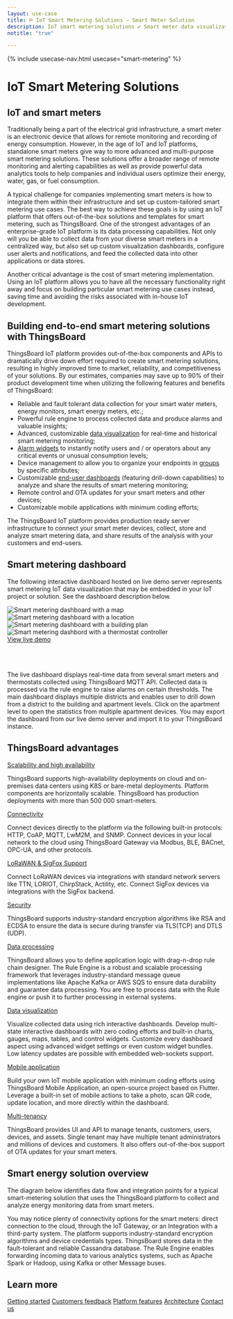 ```yaml
---
layout: use-case
title: ᐉ IoT Smart Metering Solutions — Smart Meter Solution
description: IoT smart metering solutions ✔ Smart meter data visualization ⚫ ThingsBoard ➤ Remote monitoring and recording of energy consumption
notitle: "true"

---
```


{% include usecase-nav.html usecase="smart-metering" %}

<h1 class="usecase-title">IoT Smart Metering Solutions</h1>

## IoT and smart meters

Traditionally being a part of the electrical grid infrastructure, a smart meter is an electronic device that allows for remote monitoring and recording of energy consumption. 
However, in the age of IoT and IoT platforms, standalone smart meters give way to more advanced and multi-purpose smart metering solutions. 
These solutions offer a broader range of remote monitoring and alerting capabilities as well as provide powerful data analytics tools to help companies and individual users optimize their energy, water, gas, or fuel consumption.  

A typical challenge for companies implementing smart meters is how to integrate them within their infrastructure and set up custom-tailored smart metering use cases. 
The best way to achieve these goals is by using an IoT platform that offers out-of-the-box solutions and templates for smart metering, such as ThingsBoard. 
One of the strongest advantages of an enterprise-grade IoT platform is its data processing capabilities. 
Not only will you be able to collect data from your diverse smart meters in a centralized way, but also set up custom visualization dashboards, configure user alerts and notifications, and feed the collected data into other applications or data stores.

Another critical advantage is the cost of smart metering implementation. 
Using an IoT platform allows you to have all the necessary functionality right away and focus on building particular smart metering use cases instead, saving time and avoiding the risks associated with in-house IoT development.  


## Building end-to-end smart metering solutions with ThingsBoard

ThingsBoard IoT platform provides out-of-the-box components and APIs to dramatically drive down effort required to create smart metering solutions, 
resulting in highly improved time to market, reliability, and competitiveness of your solutions. 
By our estimates, companies may save up to 90% of their product development time when utilizing the following features and benefits of ThingsBoard:

  - Reliable and fault tolerant data collection for your smart water meters, energy monitors, smart energy meters, etc.;
  - Powerful rule engine to process collected data and produce alarms and valuable insights;  
  - Advanced, customizable [data visualization](/docs/user-guide/visualization/) for real-time and historical smart metering monitoring;
  - [Alarm widgets](/docs/user-guide/ui/widget-library/#alarm-widgets) to instantly notify users and / or operators about any critical events or unusual consumption levels;
  - Device management to allow you to organize your endpoints in [groups](/docs/user-guide/groups/) by specific attributes;
  - Customizable [end-user dashboards](/docs/user-guide/ui/dashboards/) (featuring drill-down capabilities) to analyze and share the results of smart metering monitoring;
  - Remote control and OTA updates for your smart meters and other devices;
  - Customizable mobile applications with minimum coding efforts;

The ThingsBoard IoT platform provides production ready server infrastructure to connect your smart meter devices, collect, store and analyze smart metering data, and share results of the analysis with your customers and end-users.

## Smart metering dashboard

The following interactive dashboard hosted on live demo server represents smart metering IoT data visualization that may be embedded in your IoT project or solution. See the dashboard description below.

<div class="usecase-carousel owl-carousel owl-theme">
    <div>
        <img class="item-image" src="https://img.thingsboard.io/usecases/smart-metering/sm1.png" alt="Smart metering dashboard with a map">
    </div>
    <div>
        <img class="item-image" src="https://img.thingsboard.io/usecases/smart-metering/sm2.png" alt="Smart metering dashboard with a location">
    </div>
    <div>
        <img class="item-image" src="https://img.thingsboard.io/usecases/smart-metering/sm3.png" alt="Smart metering dashboard with a building plan">
    </div>
    <div>
        <img class="item-image" src="https://img.thingsboard.io/usecases/smart-metering/sm4.png" alt="Smart metering dashbord with a thermostat controller">
    </div>
</div>

<div class="center" style="margin-bottom: 64px;">
    <a id="UseCases_SmartMetering_ViewLiveDemo" target="_blank" href="https://demo.thingsboard.io/dashboard/3a1026e0-83f6-11e7-b56d-c7f326cba909?publicId=322a2330-7c36-11e7-835d-c7f326cba909" class="button gtm_button">View live demo</a>
</div>

The live dashboard displays real-time data from several smart meters and thermostats collected using ThingsBoard MQTT API. 
Collected data is processed via the rule engine to raise alarms on certain thresholds.
The main dashboard displays multiple districts and enables user to drill down from a district to the building and apartment levels. 
Click on the apartment level to open the statistics from multiple apartment devices. 
You may export the dashboard from our live demo server and import it to your ThingsBoard instance.

## ThingsBoard advantages
<section class="usecase-advantages">
    <div class="usecase-background">
        <div class="bottom-features1"></div><div class="bottom-features2"></div><div class="small11"></div><div class="small12"></div>
    </div>
    <div class="cards row">
        <div class="col-lg-6">
            <div class="block">
                <object data="https://img.thingsboard.io/microservices-icon.svg"></object>
                <div>
                    <a class="title" href="/docs/reference/msa/">Scalability and high availability</a>
                    <p>ThingsBoard supports high-availability deployments on cloud and on-premises data centers using K8S or bare-metal deployments. Platform components are horizontally scalable. ThingsBoard has production deployments with more than 500 000 smart-meters.</p>
                </div>
            </div>
        </div>
        <div class="col-lg-6">
            <div class="block">
                <object data="https://img.thingsboard.io/telemetry-icon.svg"></object>
                <div>
                    <a class="title" href="/docs/getting-started-guides/connectivity/">Connectivity</a>
                    <p>Connect devices directly to the platform via the following built-in protocols: HTTP, CoAP, MQTT, LwM2M, and SNMP. Connect devices in your local network to the cloud using ThingsBoard Gateway via Modbus, BLE, BACnet, OPC-UA, and other protocols.</p>
                </div>
            </div>
        </div>
        <div class="col-lg-6">
            <div class="block">
                <object data="https://img.thingsboard.io/integration-icon.svg"></object>
                <div>
                    <a class="title" href="/docs/user-guide/integrations/">LoRaWAN & SigFox Support</a>
                    <p>Connect LoRaWAN devices via integrations with standard network servers like TTN, LORIOT, ChirpStack, Actility, etc. Connect SigFox devices via integrations with the SigFox backend.</p>
                </div>
            </div>
        </div>
        <div class="col-lg-6">
            <div class="block">
                <object data="https://img.thingsboard.io/security-icon.svg"></object>
                <div>
                    <a class="title" href="/docs/pe/user-guide/ssl/http-over-ssl/">Security</a>
                    <p>ThingsBoard supports industry-standard encryption algorithms like RSA and ECDSA to ensure the data is secure during transfer via TLS(TCP) and DTLS (UDP).</p>
                </div>
            </div>
        </div>
        <div class="col-lg-6">
            <div class="block">
                <object data="https://img.thingsboard.io/engine-icon.svg"></object>
                <div>
                    <a class="title" href="/docs/pe/user-guide/rule-engine-2-0/overview/">Data processing</a>
                    <p>ThingsBoard allows you to define application logic with drag-n-drop rule chain designer. The Rule Engine is a robust and scalable processing framework that leverages industry-standard message queue implementations like Apache Kafka or AWS SQS to ensure data durability and guarantee data processing. You are free to process data with the Rule engine or push it to further processing in external systems.</p>
                </div>
            </div>
        </div>
        <div class="col-lg-6">
            <div class="block">
                <object data="https://img.thingsboard.io/visualization-icon.svg"></object>
                <div>
                    <a class="title" href="/docs/user-guide/dashboards/">Data visualization</a>
                    <p>Visualize collected data using rich interactive dashboards. Develop multi-state interactive dashboards with zero coding efforts and built-in charts, gauges, maps, tables, and control widgets. Customize every dashboard aspect using advanced widget settings or even custom widget bundles. Low latency updates are possible with embedded web-sockets support.</p>
                </div>
            </div>
        </div>
        <div class="col-lg-6">
            <div class="block">
                <object data="https://img.thingsboard.io/phone-icon.svg"></object>
                <div>
                    <a class="title" href="/docs/mobile/">Mobile application</a>
                    <p>Build your own IoT mobile application with minimum coding efforts using ThingsBoard Mobile Application, an open-source project based on Flutter. Leverage a built-in set of mobile actions to take a photo, scan QR code, update location, and more directly within the dashboard.</p>
                </div>
            </div>
        </div>
        <div class="col-lg-6">
            <div class="block">
                <object data="https://img.thingsboard.io/tenancy-icon.svg"></object>
                <div>
                    <a class="title" href="/docs/user-guide/entities-and-relations/">Multi-tenancy</a>
                    <p>ThingsBoard provides UI and API to manage tenants, customers, users, devices, and assets. Single tenant may have multiple tenant administrators and millions of devices and customers. It also offers out-of-the-box support of OTA updates for your smart meters.</p>
                </div>
            </div>
        </div>
    </div>
</section>

## Smart energy solution overview

The diagram below identifies data flow and integration points for a typical smart-metering solution that uses the ThingsBoard platform to collect and analyze energy monitoring data from smart meters.

<object width="100%" style="max-width: max-content; margin: 32px 0" data="https://img.thingsboard.io/iot-use-cases/smart-energy-diagram.svg"></object>

You may notice plenty of connectivity options for the smart meters: direct connection to the cloud, through the IoT Gateway, or an Integration with a third-party system.
The platform supports industry-standard encryption algorithms and device credentials types. ThingsBoard stores data in the fault-tolerant and reliable Cassandra database. 
The Rule Engine enables forwarding incoming data to various analytics systems, such as Apache Spark or Hadoop, using Kafka or other Message buses.

## Learn more
<div class="usecases-bottom-nav">
    <a id="UseCases_SmartMetering_GetStart" href="/docs/getting-started-guides/helloworld/" class="button gtm_button">Getting started</a>
    <a id="UseCases_SmartMetering_CustomersFb" href="/industries/smart-energy/" class="button gtm_button">Customers feedback</a>
    <a id="UseCases_SmartMetering_PlatformFeatures" href="/docs/#platform-features" class="button gtm_button">Platform features</a>
    <a id="UseCases_SmartMetering_Architecture" href="/docs/reference/" class="button gtm_button">Architecture</a>
    <a id="UseCases_SmartMetering_ContactUs" href="/docs/contact-us/" class="button gtm_button">Contact us</a>
</div>
